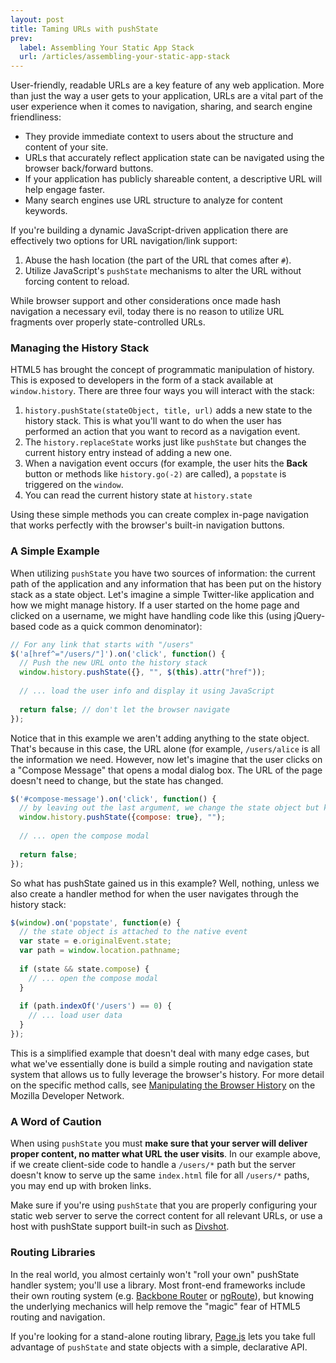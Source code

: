 ```yaml
---
layout: post
title: Taming URLs with pushState
prev:
  label: Assembling Your Static App Stack
  url: /articles/assembling-your-static-app-stack
---
```


User-friendly, readable URLs are a key feature of any web application. More than just the way a user
gets to your application, URLs are a vital part of the user experience when it comes to navigation,
sharing, and search engine friendliness:

* They provide immediate context to users about the structure and content of your site.
* URLs that accurately reflect application state can be navigated using the browser back/forward buttons.
* If your application has publicly shareable content, a descriptive URL will help engage faster.
* Many search engines use URL structure to analyze for content keywords.

If you're building a dynamic JavaScript-driven application there are effectively two options for URL
navigation/link support:

1. Abuse the hash location (the part of the URL that comes after `#`).
2. Utilize JavaScript's `pushState` mechanisms to alter the URL without forcing content to reload.

While browser support and other considerations once made hash navigation a necessary evil, today there is no
reason to utilize URL fragments over properly state-controlled URLs.

### Managing the History Stack

HTML5 has brought the concept of programmatic manipulation of history. This is exposed to developers in
the form of a stack available at `window.history`. There are three four ways you will interact with the stack:

1. `history.pushState(stateObject, title, url)` adds a new state to the history stack. This is what you'll
   want to do when the user has performed an action that you want to record as a navigation event.
2. The `history.replaceState` works just like `pushState` but changes the current
   history entry instead of adding a new one.
3. When a navigation event occurs (for example, the user hits the **Back** button or methods like `history.go(-2)`
   are called), a `popstate` is triggered on the `window`.
4. You can read the current history state at `history.state`
   
Using these simple methods you can create complex in-page navigation that works perfectly with the browser's built-in
navigation buttons.
   
### A Simple Example

When utilizing `pushState` you have two sources of information: the current path of the application and any information
that has been put on the history stack as a state object. Let's imagine a simple Twitter-like application and how we might
manage history. If a user started on the home page and clicked on a username, we might have handling code like this (using
jQuery-based code as a quick common denominator):

```javascript
// For any link that starts with "/users"
$('a[href^="/users/"]').on('click', function() {
  // Push the new URL onto the history stack
  window.history.pushState({}, "", $(this).attr("href"));
  
  // ... load the user info and display it using JavaScript
  
  return false; // don't let the browser navigate
});
```

Notice that in this example we aren't adding anything to the state object. That's because in this case, the URL alone (for example,
`/users/alice` is all the information we need. However, now let's imagine that the user clicks on a "Compose Message"
that opens a modal dialog box. The URL of the page doesn't need to change, but the state has changed.

```javascript
$('#compose-message').on('click', function() {
  // by leaving out the last argument, we change the state object but keep the same URL
  window.history.pushState({compose: true}, "");
  
  // ... open the compose modal
  
  return false;
});
```

So what has pushState gained us in this example? Well, nothing, unless we also create a handler method for when the user navigates
through the history stack:

```javascript
$(window).on('popstate', function(e) {
  // the state object is attached to the native event
  var state = e.originalEvent.state;
  var path = window.location.pathname;
  
  if (state && state.compose) {
    // ... open the compose modal
  }
  
  if (path.indexOf('/users') == 0) {
    // ... load user data  
  }
});
```

This is a simplified example that doesn't deal with many edge cases, but what we've essentially done is build a simple
routing and navigation state system that allows us to fully leverage the browser's history. For more detail on the specific
method calls, see [Manipulating the Browser History](https://developer.mozilla.org/en-US/docs/Web/Guide/API/DOM/Manipulating_the_browser_history)
on the Mozilla Developer Network.

### A Word of Caution

When using `pushState` you must **make sure that your server will deliver proper content, no matter what URL the user visits**. In our
example above, if we create client-side code to handle a `/users/*` path but the server doesn't know to serve up the same
`index.html` file for all `/users/*` paths, you may end up with broken links.

Make sure if you're using `pushState` that you are properly configuring your static web server to serve the correct content for all relevant
URLs, or use a host with pushState support built-in such as [Divshot](http://www.divshot.io).

### Routing Libraries

In the real world, you almost certainly won't "roll your own" pushState handler system; you'll use a library. Most front-end frameworks
include their own routing system (e.g. [Backbone Router](http://backbonejs.org/#Router) or [ngRoute](http://docs.angularjs.org/api/ngRoute)),
but knowing the underlying mechanics will help remove the "magic" fear of HTML5 routing and navigation.

If you're looking for a stand-alone routing library, [Page.js](http://visionmedia.github.io/page.js/) lets you take full advantage of
`pushState` and state objects with a simple, declarative API.